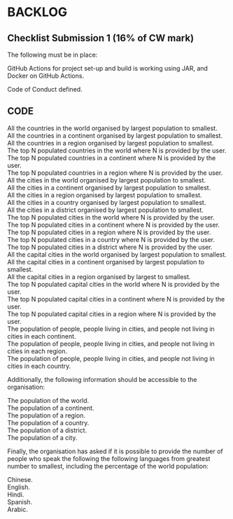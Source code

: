 BACKLOG
=
Checklist Submission 1 (16% of CW mark)  
-
The following must be in place:  
   
GitHub Actions for project set-up and build is working using JAR, and Docker on GitHub Actions.   

Code of Conduct defined.  
  
CODE
---
All the countries in the world organised by largest population to smallest.  
All the countries in a continent organised by largest population to smallest.  
All the countries in a region organised by largest population to smallest.  
The top N populated countries in the world where N is provided by the user.  
The top N populated countries in a continent where N is provided by the user.  
The top N populated countries in a region where N is provided by the user.  
All the cities in the world organised by largest population to smallest.  
All the cities in a continent organised by largest population to smallest.  
All the cities in a region organised by largest population to smallest.  
All the cities in a country organised by largest population to smallest.  
All the cities in a district organised by largest population to smallest.  
The top N populated cities in the world where N is provided by the user.  
The top N populated cities in a continent where N is provided by the user.  
The top N populated cities in a region where N is provided by the user.  
The top N populated cities in a country where N is provided by the user.  
The top N populated cities in a district where N is provided by the user.  
All the capital cities in the world organised by largest population to smallest.  
All the capital cities in a continent organised by largest population to smallest.  
All the capital cities in a region organised by largest to smallest.  
The top N populated capital cities in the world where N is provided by the user.  
The top N populated capital cities in a continent where N is provided by the user.  
The top N populated capital cities in a region where N is provided by the user.  
The population of people, people living in cities, and people not living in cities in each continent.  
The population of people, people living in cities, and people not living in cities in each region.  
The population of people, people living in cities, and people not living in cities in each country.  

Additionally, the following information should be accessible to the organisation:  
  
The population of the world.  
The population of a continent.  
The population of a region.  
The population of a country.  
The population of a district.  
The population of a city.  
  
Finally, the organisation has asked if it is possible to provide the number of people who speak the following the following languages from greatest number to smallest, including the percentage of the world population:  
  
Chinese.  
English.  
Hindi.  
Spanish.  
Arabic.  
